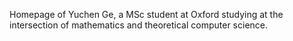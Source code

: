 Homepage of Yuchen Ge, a MSc student at Oxford studying at the intersection of mathematics and theoretical computer science.

